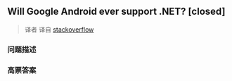 ## Will Google Android ever support .NET? [closed]

> 译者 译自 [stackoverflow](http://stackoverflow.com/questions/214615/will-google-android-ever-support-net) 

### 问题描述 

### 高票答案 

